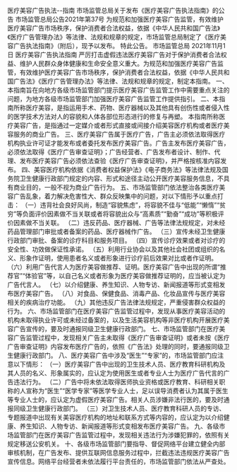 医疗美容广告执法--指南
市场监管总局关于发布《医疗美容广告执法指南》的公告
市场监管总局公告2021年第37号
为规范和加强医疗美容广告监管，有效维护医疗美容广告市场秩序，保护消费者合法权益，依据《中华人民共和国广告法》《医疗广告管理办法》等法律、法规和规章的规定，市场监管总局制定了《医疗美容广告执法指南》（附后），现予以发布。
特此公告。
市场监管总局
2021年11月1日
医疗美容广告执法指南
严厉打击虚假违法医疗美容广告对于保护消费者合法权益、维护人民群众身体健康和生命安全意义重大。为规范和加强医疗美容广告监管，有效维护医疗美容广告市场秩序，保护消费者合法权益，依据《中华人民共和国广告法》《医疗广告管理办法》等法律、法规和规章的规定，制定本指南。
一、本指南旨在向地方各级市场监管部门提示医疗美容广告监管工作中需要重点关注的问题，为地方各级市场监管部门加强医疗美容广告监管工作提供指引。
二、本指南所称医疗美容，是指运用手术、药物、医疗器械以及其他具有创伤性或者侵入性的医学技术方法对人的容貌和人体各部位形态进行的修复与再塑。
本指南所称医疗美容广告，是指通过一定媒介或者形式直接或间接介绍美容医疗机构或者医疗美容服务的商业广告。
三、医疗美容广告属于医疗广告，广告主必须依法取得医疗机构执业许可证才能发布或者委托发布医疗美容广告。广告主发布医疗美容广告，必须依法取得《医疗广告审查证明》；广告经营者、广告发布者设计、制作、代理、发布医疗美容广告必须依法查验《医疗广告审查证明》，并严格按核准内容发布。
四、美容医疗机构依据《消费者权益保护法》《电子商务法》等法律法规及国务院卫生健康行政部门规定的内容、形式和途径主动公开医疗美容服务信息，不具有商业目的，一般不视为商业广告行为。
五、市场监管部门依法整治各类医疗美容广告乱象，着力解决危害性大、群众反映集中的问题，对以下情形予以重点打击：
（一）违背社会良好风尚，制造“容貌焦虑”，将容貌不佳与“低能”“懒惰”“贫穷”等负面评价因素做不当关联或者将容貌出众与“高素质”“勤奋”“成功”等积极评价因素做不当关联。
（二）违反药品、医疗器械、广告等法律法规规定，对未经药品管理部门审批或者备案的药品、医疗器械作广告。
（三）宣传未经卫生健康行政部门审批、备案的诊疗科目和服务项目。
（四）宣传诊疗效果或者对诊疗的安全性、功效做保证性承诺。
（五）利用行业协会以及其他社会社团或组织的名义、形象作证明，使用患者名义或者形象进行诊疗前后效果对比或者作证明。
（六）利用广告代言人为医疗美容做推荐、证明。医疗美容广告中出现的所谓“推荐官”“体验官”等，以自己名义或者形象为医疗美容做推荐证明的，应当被认定为广告代言人。
（七）以介绍健康、养生知识、人物专访、新闻报道等形式变相发布医疗美容广告。
（八）对食品、保健食品、消毒产品、化妆品宣传与医疗美容相关的疾病治疗功能。
（九）其他违反广告法律法规规定，严重侵害群众权益的行为。
六、市场监管部门在医疗美容广告监管过程中，发现从事医疗美容活动的机构未取得执业许可或未经过备案的，以及生活美容机构等非医疗机构开展医疗美容广告宣传的，要及时通报同级卫生健康行政部门。
七、市场监管部门在医疗美容广告监管过程中，发现相关广告主未取得《医疗广告审查证明》或者未按《医疗广告审查证明》内容发布医疗广告的，依照《广告法》处理的同时，要通报同级卫生健康行政部门。
八、医疗美容广告中涉及“医生”“专家”的，市场监管部门应注意以下情形：
（一）医疗美容广告中出现的卫生技术人员、医疗教育科研机构及其人员的名义、形象属实的，应认定为使用医生或者专业人士为医疗广告代言的广告违法行为。
（二）广告中将未依法取得医师执业资格或医疗教育、科研相关职称的人宣称为“医生”“医学专家”等医学专业人士，足以误导消费者认为其属于医生等专业人士的，应认定为虚假医疗美容广告。相关人员涉嫌非法行医的，要及时通报同级卫生健康行政部门。
（三）对卫生技术人员、医疗教育科研人员的专访、专题报道中出现有关美容医疗机构的地址和联系方式等内容的，应认定为以介绍健康、养生知识、人物专访、新闻报道等形式变相发布医疗美容广告。
九、各级市场监管部门在医疗美容广告监管过程中，发现相关违法行为涉嫌犯罪的，依照有关规定移送公安机关。
十、各级市场监管部门要指导、督促网络平台建立健全内部审核机制，在广告发布、提供互联网信息服务过程中，拦截违法违规医疗美容广告宣传信息。网络平台经营者未依法履行平台责任的，市场监管部门依法从严查处。